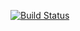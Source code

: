[![Build Status](https://app.travis-ci.com/NgxumzaLG/fruit_basket.svg?branch=master)](https://app.travis-ci.com/NgxumzaLG/fruit_basket)
